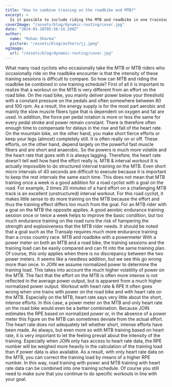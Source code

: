 ```yaml
---
title: "How to combine training on the roadbike and MTB?"
excerpt: >
  Is it possible to include riding the MTB and roadbike in one training plan? Use the powermeter, heart rate and RPE appropriately!
coverImage: "/assets/blog/dynamic-routing/cover.jpg"
date: "2024-01-28T05:56:14.208Z"
author:
  name: "Rohan Sharma"
  picture: "/assets/blog/authors/jj.jpeg"
ogImage:
  url: "/assets/blog/dynamic-routing/cover.jpg"
---
```


What many road cyclists who occasionally take the MTB or MTB riders who occasionally ride on the roadbike encounter is that the intensity of these training sessions is difficult to compare. So how can MTB and riding the roadbike be combined in one training schedule?
First of all it is important to realize that a workout on the MTB is very different from an effort on the road bike. On the road bike, you mainly deliver power below your threshold with a constant pressure on the pedals and often somewhere between 80 and 100 rpm. As a result, the energy supply is for the most part aerobic and mainly the slow muscle fibers type that is dependent on oxygen and fat are used. In addition, the force per pedal rotation is more or less the same for every pedal stroke and power remain constant. There is therefore often enough time to compensate for delays in the rise and fall of the heart rate.
On the mountain bike, on the other hand, you make short fierce efforts or keep your legs (almost) completely still. It is often really on or off. These efforts, on the other hand, depend largely on the powerful fast muscle fibers and are short and anaerobic. So the powers is much more volatile and the heart rate that goes with it is always lagging. Therefore, the heart rate doesn’t tell well how hard the effort really is.
MTB & interval workout
It is actually impossible to do structured interval training on the MTB. Even short micro intervals of 40 seconds are difficult to execute because it is important to keep the rest intervals the same each time. This does not mean that MTB training once a week is a good addition for a road cyclist with a goal on the road. For example, 2 times 20 minutes of a hard effort on a challenging MTB track is an excellent (unstructured) interval workout. For this road cyclist, it makes little sense to do more training on the MTB because the effort and thus the training effect differs too much from the goal.
For an MTB rider with a goal on the MTB the opposite applies. A good aerobic endurance training session once or twice a week helps to improve the basic condition, but too much endurance training on the road runs the risk of hampering the strength and explosiveness that the MTB rider needs. It should be noted that a goal such as the Transalp requires much more endurance training than a cross country race.
MTB and roadbike with a powermeter
With a power meter on both an MTB and a road bike, the training sessions and the training load can be easily compared and can fit into the same training plan. Of course, this only applies when there is no discrepancy between the two power meters. It seems like a needless addition, but we see this go wrong more than once. In JOIN we assume normalized power to determine the training load. This takes into account the much higher volatility of power on the MTB. The fact that the effort on the MTB is often more intense is not reflected in the average power output, but is apparent from a much higher normalized power output.
Workout with heart rate & RPE
It often goes wrong when one trains with power on the road bike and with heart rate on the MTB. Especially on the MTB, heart rate says very little about the short, intense efforts. In this case, a power meter on the MTB and only heart rate on the road bike would even be a better combination. Because JOIN estimates the RPE based on normalized power or, in the absence of a power meter this figure on the MTB can sometimes deviate from the actual effort. The heart rate does not adequately tell whether short, intense efforts have been made.
As always, but even more so with MTB training based on heart rate, it is very important to let the feeling prevail about the intensity of the training. Especially when JOIN only has access to heart rate data, the RPE number will be weighed more heavily in the calculation of the training load than if power data is also available. As a result, with only heart rate data on the MTB, you can correct the training load by means of a higher RPE number. In this way, road training with power and MTB training with heart rate data can be combined into one training schedule. Of course you still need to make sure that you continue to do specific workouts in line with your goal.